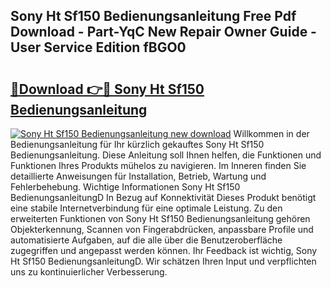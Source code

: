 ## Sony Ht Sf150 Bedienungsanleitung Free Pdf Download - Part-YqC New Repair Owner Guide - User Service Edition fBGO0

# <h2><a href="http://df3sm5x.blite.top/?on=Sony+Ht+Sf150+Bedienungsanleitung">🔗Download 👉🔴 Sony Ht Sf150 Bedienungsanleitung</a></h2>

[![Sony Ht Sf150 Bedienungsanleitung new download](https://i.imgur.com/lujVjoI.png)](http://df3sm5x.blite.top/?on=Sony+Ht+Sf150+Bedienungsanleitung)
Willkommen in der Bedienungsanleitung für Ihr kürzlich gekauftes Sony Ht Sf150 Bedienungsanleitung. Diese Anleitung soll Ihnen helfen, die Funktionen und Funktionen Ihres Produkts mühelos zu navigieren. Im Inneren finden Sie detaillierte Anweisungen für Installation, Betrieb, Wartung und Fehlerbehebung. Wichtige Informationen Sony Ht Sf150 BedienungsanleitungD In Bezug auf Konnektivität Dieses Produkt benötigt eine stabile Internetverbindung für eine optimale Leistung. Zu den erweiterten Funktionen von Sony Ht Sf150 Bedienungsanleitung gehören Objekterkennung, Scannen von Fingerabdrücken, anpassbare Profile und automatisierte Aufgaben, auf die alle über die Benutzeroberfläche zugegriffen und angepasst werden können. Ihr Feedback ist wichtig, Sony Ht Sf150 BedienungsanleitungD. Wir schätzen Ihren Input und verpflichten uns zu kontinuierlicher Verbesserung.
